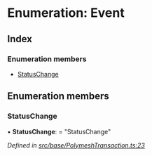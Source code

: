 # Enumeration: Event

## Index

### Enumeration members

* [StatusChange](base.event.md#statuschange)

## Enumeration members

###  StatusChange

• **StatusChange**: = "StatusChange"

*Defined in [src/base/PolymeshTransaction.ts:23](https://github.com/PolymathNetwork/polymesh-sdk/blob/7e9a732/src/base/PolymeshTransaction.ts#L23)*
